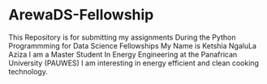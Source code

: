 # ArewaDS-Fellowship
This Repository is for submitting my assignments During the Python Programmming for Data Science Fellowships 
My Name is Ketshia NgaluLa Aziza
I am a Master Student In Energy Engineering  at the Panafrican University (PAUWES)
I am interesting in energy efficient and clean cooking technology.
